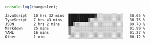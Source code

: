 ```js
console.log(khanguslee);
```

<!--START_SECTION:waka-->

```text
JavaScript   10 hrs 32 mins  ████████████▓░░░░░░░░░░░░   50.05 %
TypeScript   7 hrs 43 mins   █████████▒░░░░░░░░░░░░░░░   36.73 %
JSON         2 hrs 2 mins    ██▒░░░░░░░░░░░░░░░░░░░░░░   09.70 %
Markdown     25 mins         ▒░░░░░░░░░░░░░░░░░░░░░░░░   01.99 %
YAML         16 mins         ▒░░░░░░░░░░░░░░░░░░░░░░░░   01.27 %
Other        1 min           ░░░░░░░░░░░░░░░░░░░░░░░░░   00.12 %
```

<!--END_SECTION:waka-->

<!--
**khanguslee/khanguslee** is a ✨ _special_ ✨ repository because its `README.md` (this file) appears on your GitHub profile.

Here are some ideas to get you started:

- 🔭 I’m currently working on ...
- 🌱 I’m currently learning ...
- 👯 I’m looking to collaborate on ...
- 🤔 I’m looking for help with ...
- 💬 Ask me about ...
- 📫 How to reach me: ...
- 😄 Pronouns: ...
- ⚡ Fun fact: ...
-->
